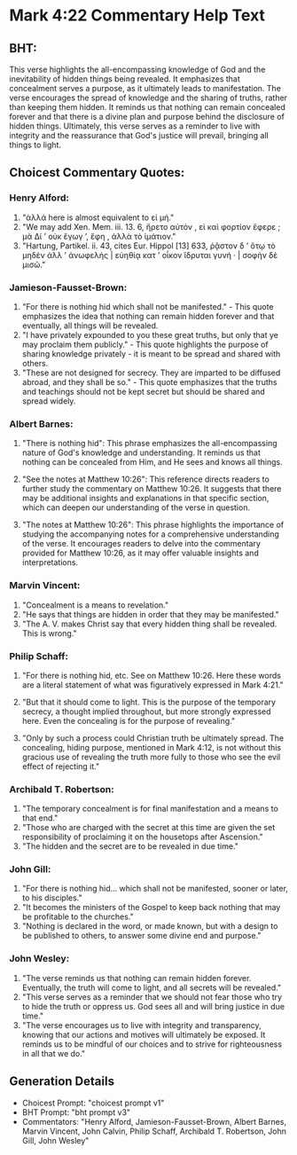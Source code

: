 # Mark 4:22 Commentary Help Text

## BHT:
This verse highlights the all-encompassing knowledge of God and the inevitability of hidden things being revealed. It emphasizes that concealment serves a purpose, as it ultimately leads to manifestation. The verse encourages the spread of knowledge and the sharing of truths, rather than keeping them hidden. It reminds us that nothing can remain concealed forever and that there is a divine plan and purpose behind the disclosure of hidden things. Ultimately, this verse serves as a reminder to live with integrity and the reassurance that God's justice will prevail, bringing all things to light.

## Choicest Commentary Quotes:
### Henry Alford:
1. "ἀλλά here is almost equivalent to εἰ μή." 
2. "We may add Xen. Mem. iii. 13. 6, ἤρετο αὐτόν , εἰ καὶ φορτίον ἔφερε ; μὰ Δί ʼ οὐκ ἔγωγ ʼ, ἔφη , ἀλλὰ τὸ ἱμάτιον."
3. "Hartung, Partikel. ii. 43, cites Eur. Hippol [13] 633, ῥᾷστον δ ʼ ὅτῳ τὸ μηδὲν ἀλλ ʼ ἀνωφελὴς | εὐηθίᾳ κατ ʼ οἶκον ἵδρυται γυνή · | σοφὴν δὲ μισῶ."

### Jamieson-Fausset-Brown:
1. "For there is nothing hid which shall not be manifested." - This quote emphasizes the idea that nothing can remain hidden forever and that eventually, all things will be revealed.
2. "I have privately expounded to you these great truths, but only that ye may proclaim them publicly." - This quote highlights the purpose of sharing knowledge privately - it is meant to be spread and shared with others.
3. "These are not designed for secrecy. They are imparted to be diffused abroad, and they shall be so." - This quote emphasizes that the truths and teachings should not be kept secret but should be shared and spread widely.

### Albert Barnes:
1. "There is nothing hid": This phrase emphasizes the all-encompassing nature of God's knowledge and understanding. It reminds us that nothing can be concealed from Him, and He sees and knows all things.

2. "See the notes at Matthew 10:26": This reference directs readers to further study the commentary on Matthew 10:26. It suggests that there may be additional insights and explanations in that specific section, which can deepen our understanding of the verse in question.

3. "The notes at Matthew 10:26": This phrase highlights the importance of studying the accompanying notes for a comprehensive understanding of the verse. It encourages readers to delve into the commentary provided for Matthew 10:26, as it may offer valuable insights and interpretations.

### Marvin Vincent:
1. "Concealment is a means to revelation."
2. "He says that things are hidden in order that they may be manifested."
3. "The A. V. makes Christ say that every hidden thing shall be revealed. This is wrong."

### Philip Schaff:
1. "For there is nothing hid, etc. See on Matthew 10:26. Here these words are a literal statement of what was figuratively expressed in Mark 4:21." 

2. "But that it should come to light. This is the purpose of the temporary secrecy, a thought implied throughout, but more strongly expressed here. Even the concealing is for the purpose of revealing."

3. "Only by such a process could Christian truth be ultimately spread. The concealing, hiding purpose, mentioned in Mark 4:12, is not without this gracious use of revealing the truth more fully to those who see the evil effect of rejecting it."

### Archibald T. Robertson:
1. "The temporary concealment is for final manifestation and a means to that end." 
2. "Those who are charged with the secret at this time are given the set responsibility of proclaiming it on the housetops after Ascension."
3. "The hidden and the secret are to be revealed in due time."

### John Gill:
1. "For there is nothing hid... which shall not be manifested, sooner or later, to his disciples." 
2. "It becomes the ministers of the Gospel to keep back nothing that may be profitable to the churches." 
3. "Nothing is declared in the word, or made known, but with a design to be published to others, to answer some divine end and purpose."

### John Wesley:
1. "The verse reminds us that nothing can remain hidden forever. Eventually, the truth will come to light, and all secrets will be revealed."
2. "This verse serves as a reminder that we should not fear those who try to hide the truth or oppress us. God sees all and will bring justice in due time."
3. "The verse encourages us to live with integrity and transparency, knowing that our actions and motives will ultimately be exposed. It reminds us to be mindful of our choices and to strive for righteousness in all that we do."


## Generation Details
- Choicest Prompt: "choicest prompt v1"
- BHT Prompt: "bht prompt v3"
- Commentators: "Henry Alford, Jamieson-Fausset-Brown, Albert Barnes, Marvin Vincent, John Calvin, Philip Schaff, Archibald T. Robertson, John Gill, John Wesley"
